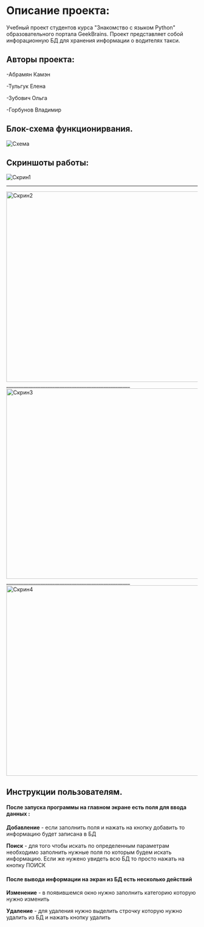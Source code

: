 # Описание проекта:
Учебный проект студентов курса "Знакомство с языком Python" образовательного портала GeekBrains.
Проект представляет собой инфорационную БД для хранения информации о водителях такси.


## Авторы проекта:


-Абрамян Камэн

-Тульгук Елена

-Зубович Ольга

-Горбунов Владимир

## Блок-схема функционирвания.

<image src="https://i.ibb.co/NsdK8Pk/Untitled-Diagram-2.jpg" alt="Схема">

## Скриншоты работы: 

<img alt="Скрин1" src="https://i.ibb.co/rZp2cMx/2022-11-23-12-41-41.png">

___________________________________________________
<img width="2048" alt="Скрин2" src="https://i.ibb.co/2ddqzLx/2022-11-23-12-42-01.png" height="500">
___________________________________________________
<img width="2048" alt="Скрин3" src="https://i.ibb.co/84M1854/2022-11-23-12-42-35.png" height="500">
___________________________________________________
<img width="1024" alt="Скрин4" src="https://i.ibb.co/zPb6Bys/2022-11-23-12-42-21.png" height="500">


## Инструкции пользователям.
#### После запуска программы на главном экране есть поля для ввода данных :

**Добавление** - если заполнить поля и нажать на кнопку добавить то информацию будет записана в БД

**Поиск** - для того чтобы искать по определенным параметрам необходимо заполнить нужные поля по которым будем искать информацию.
Если же нужено увидеть всю БД то просто нажать на кнопку ПОИСК

#### После вывода информации на экран из БД есть несколько действий

**Изменение** - в появившемся окно нужно заполнить категорию которую нужно изменить

**Удаление** - для удаления нужно выделить строчку которую нужно удалить из БД и нажать кнопку удалить
